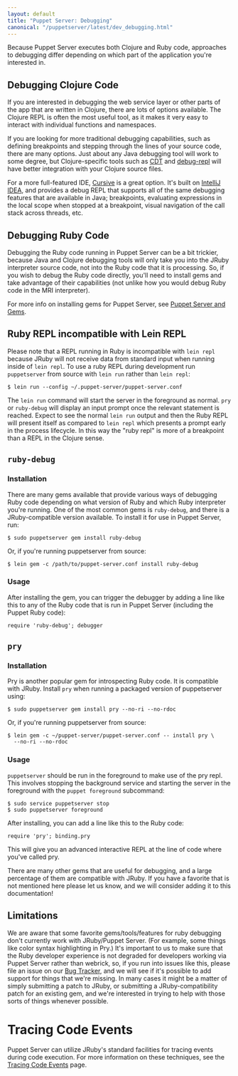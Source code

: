 ```yaml
---
layout: default
title: "Puppet Server: Debugging"
canonical: "/puppetserver/latest/dev_debugging.html"
---
```



Because Puppet Server executes both Clojure and Ruby code, approaches to debugging
differ depending on which part of the application you're interested in.

Debugging Clojure Code
-----

If you are interested in debugging the web service layer or other parts of the
app that are written in Clojure, there are lots of options available.  The Clojure
REPL is often the most useful tool, as it makes it very easy to interact with
individual functions and namespaces.

If you are looking for more traditional debugging capabilities, such as defining
breakpoints and stepping through the lines of your source code, there are many
options.  Just about any Java debugging tool will work to some degree, but
Clojure-specific tools such as [CDT](http://georgejahad.com/clojure/cdt.html) and
[debug-repl](http://github.com/georgejahad/debug-repl) will have better integration
with your Clojure source files.

For a more full-featured IDE, [Cursive](https://cursiveclojure.com/) is a great
option.  It's built on [IntelliJ IDEA](http://www.jetbrains.com/idea/), and
provides a debug REPL that supports all of the same debugging features that are
available in Java; breakpoints, evaluating expressions in the local scope when
stopped at a breakpoint, visual navigation of the call stack across threads, etc.

Debugging Ruby Code
-----

Debugging the Ruby code running in Puppet Server can be a bit trickier, because
Java and Clojure debugging tools will only take you into the JRuby interpreter
source code, not into the Ruby code that it is processing.  So, if you wish to
debug the Ruby code directly, you'll need to install gems and take advantage of
their capabilities (not unlike how you would debug Ruby code in the MRI interpreter).

For more info on installing gems for Puppet Server, see [Puppet Server and Gems](./gems.markdown).

## Ruby REPL incompatible with Lein REPL

Please note that a REPL running in Ruby is incompatible with `lein repl`
because JRuby will not receive data from standard input when running inside
of `lein repl`.  To use a ruby REPL during development run `puppetserver` from
source with `lein run` rather than `lein repl`:

    $ lein run --config ~/.puppet-server/puppet-server.conf

The `lein run` command will start the server in the foreground as normal.
`pry` or `ruby-debug` will display an input prompt once the relevant statement
is reached.  Expect to see the normal `lein run` output and then the Ruby REPL
will present itself as compared to `lein repl` which presents a prompt early in
the process lifecycle.  In this way the "ruby repl" is more of a breakpoint
than a REPL in the Clojure sense.

## `ruby-debug`

### Installation

There are many gems available that provide various ways of debugging Ruby code
depending on what version of Ruby and which Ruby interpreter you're running.
One of the most common gems is `ruby-debug`, and there is a JRuby-compatible
version available.  To install it for use in Puppet Server, run:

    $ sudo puppetserver gem install ruby-debug

Or, if you're running puppetserver from source:

    $ lein gem -c /path/to/puppet-server.conf install ruby-debug

### Usage

After installing the gem, you can trigger the debugger by adding a line like this
to any of the Ruby code that is run in Puppet Server (including the Puppet Ruby
code):

    require 'ruby-debug'; debugger

## `pry`

### Installation

Pry is another popular gem for introspecting Ruby code.  It is compatible with
JRuby.  Install `pry` when running a packaged version of puppetserver using:

    $ sudo puppetserver gem install pry --no-ri --no-rdoc

Or, if you're running puppetserver from source:

    $ lein gem -c ~/puppet-server/puppet-server.conf -- install pry \
      --no-ri --no-rdoc

### Usage

`puppetserver` should be run in the foreground to make use of the pry repl.
This involves stopping the background service and starting the server in the
foreground with the `puppet foreground` subcommand:

    $ sudo service puppetserver stop
    $ sudo puppetserver foreground

After installing, you can add a line like this to the Ruby code:

    require 'pry'; binding.pry

This will give you an advanced interactive REPL at the line of code where you've
called pry.

There are many other gems that are useful for debugging, and a large percentage
of them are compatible with JRuby.  If you have a favorite that is not mentioned
here please let us know, and we will consider adding it to this documentation!

## Limitations

We are aware that some favorite gems/tools/features for ruby debugging don't currently
work with JRuby/Puppet Server.  (For example, some things like color syntax highlighting
in Pry.)  It's important to us to make sure that the Ruby developer experience is not
degraded for developers working via Puppet Server rather than webrick, so, if you run
into issues like this, please file an issue on  our [Bug Tracker](https://tickets.puppet.com/browse/SERVER),
and we will see if it's possible to add support for things that we're missing.  In many
cases it might be a matter of simply submitting a patch to JRuby, or submitting a
JRuby-compatibility patch for an existing gem, and we're interested in trying to help
with those sorts of things whenever possible.

Tracing Code Events
===================

Puppet Server can utilize JRuby's standard facilities for tracing events during
code execution.  For more information on these techniques, see the
[Tracing Code Events](./dev_trace_func.markdown) page.
